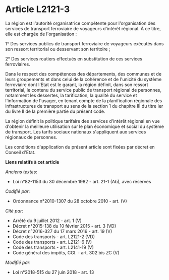 # Article L2121-3

La région est l'autorité organisatrice compétente pour l'organisation des services de transport ferroviaire de voyageurs
d'intérêt régional. À ce titre, elle est chargée de l'organisation :

1° Des services publics de transport ferroviaire de voyageurs exécutés dans son ressort territorial ou desservant son
territoire ;

2° Des services routiers effectués en substitution de ces services ferroviaires.

Dans le respect des compétences des départements, des communes et de leurs groupements et dans celui de la cohérence et de
l'unicité du système ferroviaire dont l'Etat est le garant, la région définit, dans son ressort territorial, le contenu du
service public de transport régional de personnes, notamment les dessertes, la tarification, la qualité du service et
l'information de l'usager, en tenant compte de la planification régionale des infrastructures de transport au sens de la
section 1 du chapitre III du titre Ier du livre II de la première partie du présent code.

La région définit la politique tarifaire des services d'intérêt régional en vue d'obtenir la meilleure utilisation sur le
plan économique et social du système de transport. Les tarifs sociaux nationaux s'appliquent aux services régionaux de
personnes.

Les conditions d'application du présent article sont fixées par décret en Conseil d'Etat.

**Liens relatifs à cet article**

_Anciens textes_:

  - Loi n°82-1153 du 30 décembre 1982 - art. 21-1 (Ab), avec réserves

_Codifié par_:

  - Ordonnance n°2010-1307 du 28 octobre 2010 - art. (V)

_Cité par_:

  - Arrêté du 9 juillet 2012 - art. 1 (V)
  - Décret n°2015-138 du 10 février 2015 - art. 3 (VD)
  - Décret n°2016-327 du 17 mars 2016 - art. 19 (V)
  - Code des transports - art. L2121-2 (VD)
  - Code des transports - art. L2121-6 (V)
  - Code des transports - art. L2141-19 (V)
  - Code général des impôts, CGI. - art. 302 bis ZC (V)

_Modifié par_:

  - Loi n°2018-515 du 27 juin 2018 - art. 13
